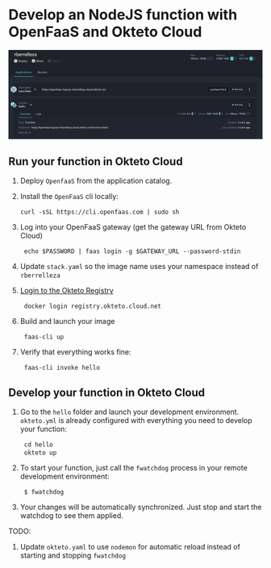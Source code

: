 # Develop an NodeJS function with OpenFaaS and Okteto Cloud

![Develop an NodeJS function with OpenFaaS and Okteto Cloud](screenshot.png)

## Run your function in Okteto Cloud
1. Deploy `OpenfaaS` from the application catalog.

1. Install the `OpenFaaS` cli locally: 

       curl -sSL https://cli.openfaas.com | sudo sh

1. Log into your OpenFaaS gateway (get the gateway URL from Okteto Cloud) 

        echo $PASSWORD | faas login -g $GATEWAY_URL --password-stdin

1. Update `stack.yaml` so the image name uses your namespace instead of `rberrelleza`

1. [Login to the Okteto Registry](https://okteto.com/docs/cloud/registry#authentication) 

        docker login registry.okteto.cloud.net

1. Build and launch your image
  
        faas-cli up 

1. Verify that everything works fine: 

        faas-cli invoke hello


## Develop your function in Okteto Cloud

1. Go to the `hello` folder and launch your development environment. `okteto.yml` is already configured with everything you need to develop your function: 
        
        cd hello
        okteto up

1. To start your function, just call the `fwatchdog` process in your remote development environment: 
      
        $ fwatchdog

1. Your changes will be automatically synchronized. Just stop and start the watchdog to see them applied.


TODO:
1. Update `okteto.yaml` to use `nodemon` for automatic reload instead of starting and stopping `fwatchdog`